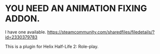 # YOU NEED AN ANIMATION FIXING ADDON.
I have one available.
https://steamcommunity.com/sharedfiles/filedetails/?id=2330379783

This is a plugin for Helix Half-Life 2: Role-play.

